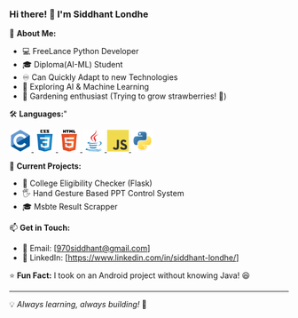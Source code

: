 ### Hi there! 👋 I'm Siddhant Londhe 

🚀 **About Me:**  
- 💻 FreeLance Python Developer 
- 🎓 Diploma(AI-ML) Student
- ♾️ Can Quickly Adapt to new Technologies   
- 🤖 Exploring AI & Machine Learning  
- 🌱 Gardening enthusiast (Trying to grow strawberries! 🍓)

🛠 **Languages:**"
<p align="left"> <a href="https://www.cprogramming.com/" target="_blank" rel="noreferrer"> <img src="https://raw.githubusercontent.com/devicons/devicon/master/icons/c/c-original.svg" alt="c" width="40" height="40"/> </a> <a href="https://www.w3schools.com/css/" target="_blank" rel="noreferrer"> <img src="https://raw.githubusercontent.com/devicons/devicon/master/icons/css3/css3-original-wordmark.svg" alt="css3" width="40" height="40"/> </a> <a href="https://www.w3.org/html/" target="_blank" rel="noreferrer"> <img src="https://raw.githubusercontent.com/devicons/devicon/master/icons/html5/html5-original-wordmark.svg" alt="html5" width="40" height="40"/> </a> <a href="https://www.java.com" target="_blank" rel="noreferrer"> <img src="https://raw.githubusercontent.com/devicons/devicon/master/icons/java/java-original.svg" alt="java" width="40" height="40"/> </a> <a href="https://developer.mozilla.org/en-US/docs/Web/JavaScript" target="_blank" rel="noreferrer"> <img src="https://raw.githubusercontent.com/devicons/devicon/master/icons/javascript/javascript-original.svg" alt="javascript" width="40" height="40"/> </a> <a href="https://www.python.org" target="_blank" rel="noreferrer"> <img src="https://raw.githubusercontent.com/devicons/devicon/master/icons/python/python-original.svg" alt="python" width="40" height="40"/> </a> </p>

🔧 **Current Projects:**  
- 🏫 College Eligibility Checker (Flask)  
- 🖐️ Hand Gesture Based PPT Control System   
- 🎓 Msbte Result Scrapper 

📫 **Get in Touch:**  
- 📧 Email: [970siddhant@gmail.com]  
- 🔗 LinkedIn: [https://www.linkedin.com/in/siddhant-londhe/]   

⭐ **Fun Fact:** I took on an Android project without knowing Java! 😆

---
💡 *Always learning, always building!* 🚀

